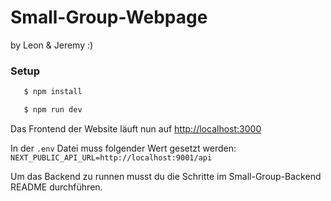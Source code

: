# Small-Group-Webpage
by Leon & Jeremy :)

### Setup



```bash
   $ npm install
```


```bash
   $ npm run dev
```

Das Frontend der Website läuft nun auf <http://localhost:3000>

In der `.env` Datei muss  folgender Wert gesetzt werden: `NEXT_PUBLIC_API_URL=http://localhost:9001/api`

Um das Backend zu runnen musst du die Schritte im Small-Group-Backend README durchführen.